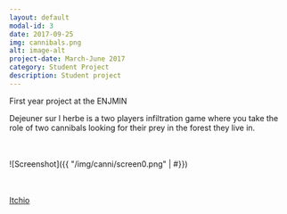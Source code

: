 ```yaml
---
layout: default
modal-id: 3
date: 2017-09-25
img: cannibals.png
alt: image-alt
project-date: March-June 2017
category: Student Project
description: Student project
---
```

First year project at the ENJMIN

Dejeuner sur l herbe is a two players infiltration game where you take the role of two cannibals looking for their prey in the forest they live in.

<br><br>
![Screenshot]({{ "/img/canni/screen0.png" | #}})

<br><br>
[Itchio](https://cannibals.itch.io/djeuner-sur-lherbe)